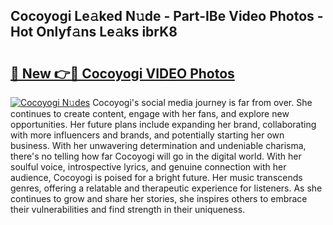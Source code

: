 ## Cocoyogi Le𝚊ked N𝚞de - Part-IBe Video Photos - Hot Onlyf𝚊ns Le𝚊ks ibrK8

# <h2><a href="http://ab65108.deff.icu/?id=Cocoyogi">🔗 New 👉🔴 Cocoyogi VIDEO Photos</a></h2>

[![Cocoyogi N𝚞des](https://i.imgur.com/rIISA9y.gif)](http://ab65108.deff.icu/?id=Cocoyogi)
Cocoyogi's social media journey is far from over. She continues to create content, engage with her fans, and explore new opportunities. Her future plans include expanding her brand, collaborating with more influencers and brands, and potentially starting her own business. With her unwavering determination and undeniable charisma, there's no telling how far Cocoyogi will go in the digital world. With her soulful voice, introspective lyrics, and genuine connection with her audience, Cocoyogi is poised for a bright future. Her music transcends genres, offering a relatable and therapeutic experience for listeners. As she continues to grow and share her stories, she inspires others to embrace their vulnerabilities and find strength in their uniqueness.
